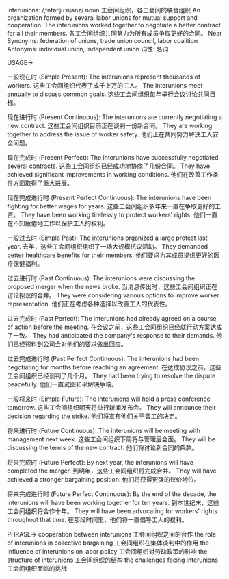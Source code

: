 interunions: /ˌɪntərˈjuːnjənz/
noun
工会间组织，各工会间的联合组织
An organization formed by several labor unions for mutual support and cooperation.
The interunions worked together to negotiate a better contract for all their members. 各工会间组织共同努力为所有成员争取更好的合同。
Near Synonyms: federation of unions, trade union council, labor coalition
Antonyms: individual union, independent union
词性: 名词


USAGE->

一般现在时 (Simple Present):
The interunions represent thousands of workers.  这些工会间组织代表了成千上万的工人。
The interunions meet annually to discuss common goals.  这些工会间组织每年举行会议讨论共同目标。

现在进行时 (Present Continuous):
The interunions are currently negotiating a new contract.  这些工会间组织目前正在谈判一份新合同。
They are working together to address the issue of worker safety.  他们正在共同努力解决工人安全问题。

现在完成时 (Present Perfect):
The interunions have successfully negotiated several contracts. 这些工会间组织已经成功地协商了几份合同。
They have achieved significant improvements in working conditions.  他们在改善工作条件方面取得了重大进展。

现在完成进行时 (Present Perfect Continuous):
The interunions have been fighting for better wages for years. 这些工会间组织多年来一直在争取更好的工资。
They have been working tirelessly to protect workers' rights. 他们一直在不知疲倦地工作以保护工人的权利。

一般过去时 (Simple Past):
The interunions organized a large protest last year. 去年，这些工会间组织组织了一场大规模抗议活动。
They demanded better healthcare benefits for their members.  他们要求为其成员提供更好的医疗保健福利。

过去进行时 (Past Continuous):
The interunions were discussing the proposed merger when the news broke.  当消息传出时，这些工会间组织正在讨论拟议的合并。
They were considering various options to improve worker representation.  他们正在考虑各种选择以改善工人的代表性。

过去完成时 (Past Perfect):
The interunions had already agreed on a course of action before the meeting.  在会议之前，这些工会间组织已经就行动方案达成了一致。
They had anticipated the company's response to their demands.  他们已经预料到公司会对他们的要求做出回应。

过去完成进行时 (Past Perfect Continuous):
The interunions had been negotiating for months before reaching an agreement.  在达成协议之前，这些工会间组织已经谈判了几个月。
They had been trying to resolve the dispute peacefully.  他们一直试图和平解决争端。

一般将来时 (Simple Future):
The interunions will hold a press conference tomorrow.  这些工会间组织明天将举行新闻发布会。
They will announce their decision regarding the strike.  他们将宣布他们关于罢工的决定。

将来进行时 (Future Continuous):
The interunions will be meeting with management next week.  这些工会间组织下周将与管理层会面。
They will be discussing the terms of the new contract.  他们将讨论新合同的条款。

将来完成时 (Future Perfect):
By next year, the interunions will have completed the merger.  到明年，这些工会间组织将完成合并。
They will have achieved a stronger bargaining position.  他们将获得更强的议价地位。

将来完成进行时 (Future Perfect Continuous):
By the end of the decade, the interunions will have been working together for ten years.  到本世纪末，这些工会间组织将合作十年。
They will have been advocating for workers' rights throughout that time.  在那段时间里，他们将一直倡导工人的权利。


PHRASE->
cooperation between interunions  工会间组织之间的合作
the role of interunions in collective bargaining  工会间组织在集体谈判中的作用
the influence of interunions on labor policy  工会间组织对劳动政策的影响
the structure of interunions  工会间组织的结构
the challenges facing interunions  工会间组织面临的挑战


